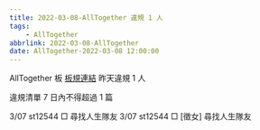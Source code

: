 ```yaml
---
title: 2022-03-08-AllTogether 違規 1 人
tags:
    - AllTogether
abbrlink: 2022-03-08-AllTogether
date: AllTogether-2022-03-08 12:00:00
---
```

AllTogether 板 [板規連結](https://www.ptt.cc/bbs/AllTogether/M.1643211430.A.5FB.html)
昨天違規 1 人
<!-- more -->

違規清單
7 日內不得超過 1 篇

3/07 st12544 □ 尋找人生隊友
3/07 st12544 □ [徵女] 尋找人生隊友